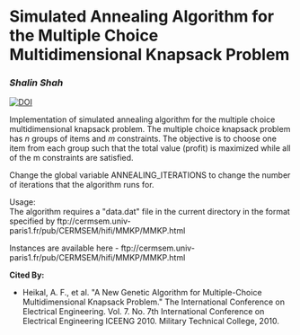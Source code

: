 <H1>Simulated Annealing Algorithm for the Multiple Choice Multidimensional Knapsack Problem</H1>

<i><h3>Shalin Shah</h3></i>
<a href="https://zenodo.org/badge/latestdoi/134318963"><img src="https://zenodo.org/badge/134318963.svg" alt="DOI"></a>

<P>Implementation of simulated annealing algorithm for the multiple choice  multidimensional knapsack problem. The multiple choice knapsack problem has <I>n</I> groups of items and <I>m</I> constraints. The objective is to choose one item from each group such that the total value (profit) is maximized while all of the m constraints are satisfied. </P>

<P>Change the global variable ANNEALING_ITERATIONS to change the number of iterations that the algorithm runs for.</P>
<P>Usage:<BR>The algorithm requires a "data.dat" file in the current directory in the format specified by ftp://cermsem.univ-paris1.fr/pub/CERMSEM/hifi/MMKP/MMKP.html</p>
  
<P>Instances are available here - ftp://cermsem.univ-paris1.fr/pub/CERMSEM/hifi/MMKP/MMKP.html</p>
<b>Cited By:</b>
<ul>
  <li>Heikal, A. F., et al. "A New Genetic Algorithm for Multiple-Choice Multidimensional Knapsack Problem." The International Conference on Electrical Engineering. Vol. 7. No. 7th International Conference on Electrical Engineering ICEENG 2010. Military Technical College, 2010.</li>
  </ul>

